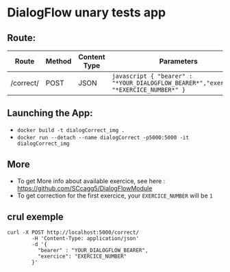 # **DialogFlow** unary tests app

## Route:  
  
Route| Method| Content Type |Parameters|
-----|-------|--------------|----------|
/correct/ | POST | JSON | ```javascript { "bearer" : "*YOUR_DIALOGFLOW_BEARER*","exercice": "*EXERCICE_NUMBER*" } ```|


## Launching the App:  
  

 * `docker build -t dialogCorrect_img .`
 * `docker run --detach --name dialogCorrect -p5000:5000 -it dialogCorrect_img`

## More
* To get More info about available exercice, see here : https://github.com/SCcagg5/DialogFlowModule
* To get correction for the first exercice, your `EXERCICE_NUMBER` will be `1`

## crul exemple
```shell
curl -X POST http://localhost:5000/correct/ 
        -H 'Content-Type: application/json' 
        -d '{ 
          "bearer" : "YOUR_DIALOGFLOW_BEARER", 
          "exercice": "EXERCICE_NUMBER"
        }'
```
